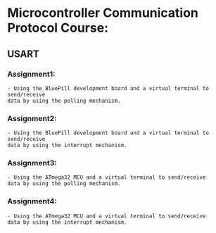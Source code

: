 # Microcontroller Communication Protocol Course:

## USART

### Assignment1: 
	- Using the BluePill development board and a virtual terminal to send/receive 
	data by using the polling mechanism.


### Assignment2: 
	- Using the BluePill development board and a virtual terminal to send/receive 
	data by using the interrupt mechanism.


### Assignment3: 
	- Using the ATmega32 MCU and a virtual terminal to send/receive 
	data by using the polling mechanism.


### Assignment4: 
	- Using the ATmega32 MCU and a virtual terminal to send/receive 
	data by using the interrupt mechanism.
